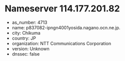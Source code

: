 # Nameserver 114.177.201.82

* as_number: 4713
* name: p837082-ipngn4001yosida.nagano.ocn.ne.jp.
* city: Chikuma
* country: JP
* organization: NTT Communications Corporation
* version: Unknown
* dnssec: false
